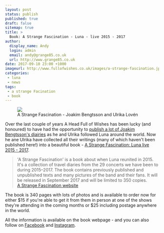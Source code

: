 ```yaml
---
layout: post
status: publish
published: true
draft: false
sitemap: true
title: >
  Book: A Strange Fascination - Luna - live 2015 - 2017
author:
  display_name: Andy
  login: admin
  email: andy@grange85.co.uk
  url: http://www.grange85.co.uk
date: 2017-09-10 23:00 +1000
imageurl: http://www.fullofwishes.co.uk/images/a-strange-fascination.jpg
categories:
 - luna
 - news
tags:
 - a strange Facination
 - book
---
```

<figure class="caption aligncenter"><img src="{{site.baseurl}}/images/a-strange-fascination.jpg" class="img-responsive" /><figcaption>A Strange Fascination - Joakim Bengtsson and Ulrika Lov&eacute;n</figcaption></figure>
<p class="lead">Over the last couple of years A Head Full of Wishes has been lucky (and honoured) to have had the opportunity to <a href="http://www.fullofwishes.co.uk/authors/#joakim">publish a lot of Joakim Bengtsson's diairies</a> as he and Ulrika followed Luna around the world. Now he ane Ulrika have collected all their writings (many of which haven't been published here!) into a beautiful book - <a href="http://www.seriesofdreams.se/">A Strange Fascination: Luna live 2015 - 2017</a>.</p>
<blockquote>'A Strange Fascination' is a book about when Luna reunited in 2015. It's a collection of travel diaries from the 29 concerts we have been to during 2015–2017. The book contains previously published and unpublished texts and many pictures of the band and their fans. It will be released in September 2017 and will be 
limited to 350 copies.<footer><a href="http://www.seriesofdreams.se/">A Strange Fascination website</a></footer></blockquote>
<p>The book is 340 pages with lots of photos and is available to order now for either $15 if you're able to get it from them in person at one of the shows they're attending in the coming months or $25 including postage anywhere in the world.</p>
<p>All the information is available on the book webpage - and you can also follow on <a href="https://www.facebook.com/astrangefascination/">Facebook</a> and <a href="https://www.instagram.com/astrangefascination/">Instagram</a>.</p>